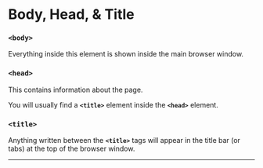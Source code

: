 # Body, Head, & Title

### `<body>`

Everything inside this element is shown inside the main browser window.
### `<head>`

This contains information about the page. 

You will usually find a **`<title>`** element inside the **`<head>`** element.
### `<title>`

Anything written between the **`<title>`** tags will appear in the title bar (or tabs) at the top of the browser window.

---
